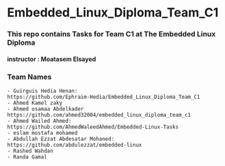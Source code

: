 # Embedded_Linux_Diploma_Team_C1
### This repo contains Tasks for Team C1 at The Embedded Linux Diploma
#### instructor : Moatasem Elsayed 
### Team Names

 
```
- Guirguis Hedia Henan:                      https://github.com/Ephraim-Hedia/Embedded_Linux_Diploma_Team_C1	              
- Ahmed Kamel zaky                
- Ahmed osamaa Abdelkader                    https://github.com/ahmed32004/embedded_linux_diploma_team_c1
- Ahmed Wailed Ahmed:                        https://github.com/AhmedWaleedAhmed/Embedded-Linux-Tasks
- eslam mostafa mohamed
- Abdullah Ezzat Abdesatar Mohaned:          https://github.com/abdulezzat/embedded-linux
- Rashed Wahdan
- Randa Gamal
```
